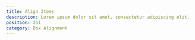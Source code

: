 ```yaml
---
title: Align Items
description: Lorem ipsum dolor sit amet, consectetur adipiscing elit.
position: 251
category: Box Alignment
---
```

